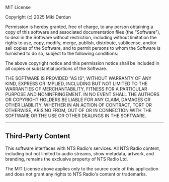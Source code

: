 MIT License

Copyright (c) 2025 Miki Derdun

Permission is hereby granted, free of charge, to any person obtaining a copy of this software and associated documentation files (the "Software"), to deal in the Software without restriction, including without limitation the rights to use, copy, modify, merge, publish, distribute, sublicense, and/or sell copies of the Software, and to permit persons to whom the Software is furnished to do so, subject to the following conditions:

The above copyright notice and this permission notice shall be included in all copies or substantial portions of the Software.

THE SOFTWARE IS PROVIDED "AS IS", WITHOUT WARRANTY OF ANY KIND, EXPRESS OR IMPLIED, INCLUDING BUT NOT LIMITED TO THE WARRANTIES OF MERCHANTABILITY, FITNESS FOR A PARTICULAR PURPOSE AND NONINFRINGEMENT. IN NO EVENT SHALL THE AUTHORS OR COPYRIGHT HOLDERS BE LIABLE FOR ANY CLAIM, DAMAGES OR OTHER LIABILITY, WHETHER IN AN ACTION OF CONTRACT, TORT OR OTHERWISE, ARISING FROM, OUT OF OR IN CONNECTION WITH THE SOFTWARE OR THE USE OR OTHER DEALINGS IN THE SOFTWARE.

---

## Third-Party Content

This software interfaces with NTS Radio's services. All NTS Radio content,
including but not limited to audio streams, show metadata, artwork, and
branding, remains the exclusive property of NTS Radio Ltd.

The MIT License above applies only to the source code of this application
and does not grant any rights to NTS Radio's content or trademarks.

